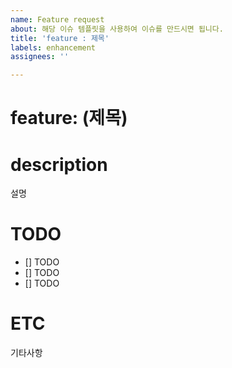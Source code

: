 ```yaml
---
name: Feature request
about: 해당 이슈 템플릿을 사용하여 이슈를 만드시면 됩니다.
title: 'feature : 제목'
labels: enhancement
assignees: ''

---
```


# feature: (제목)
# description
설명
# TODO
- [] TODO
- [] TODO
- [] TODO
# ETC
기타사항
